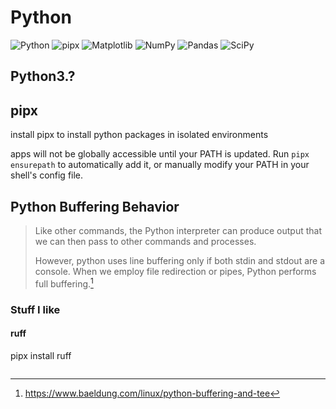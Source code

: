 # Python

![Python](https://img.shields.io/badge/python-3670A0?style=for-the-badge&logo=python&logoColor=ffdd54)
![pipx](https://img.shields.io/badge/pipx-3776AB?style=for-the-badge&logo=pip&logoColor=white)
![Matplotlib](https://img.shields.io/badge/Matplotlib-%23ffffff.svg?style=for-the-badge&logo=Matplotlib&logoColor=black)
![NumPy](https://img.shields.io/badge/numpy-%23013243.svg?style=for-the-badge&logo=numpy&logoColor=white)
![Pandas](https://img.shields.io/badge/pandas-%23150458.svg?style=for-the-badge&logo=pandas&logoColor=white)
![SciPy](https://img.shields.io/badge/SciPy-%230C55A5.svg?style=for-the-badge&logo=scipy&logoColor=%white)

## Python3.?

## pipx

install pipx to install python packages in isolated environments

apps will not be globally accessible until your PATH is updated.
Run `pipx ensurepath` to automatically add it, or manually modify your PATH in your shell's config file.

## Python Buffering Behavior

> Like other commands, the Python interpreter can produce output that we can then pass to other commands and processes.
>
> However, python uses line buffering only if both stdin and stdout are a console. When we employ file redirection or pipes, Python performs full buffering.[^1]

### Stuff I like

#### ruff

pipx install ruff

[^1]: https://www.baeldung.com/linux/python-buffering-and-tee

```

```
